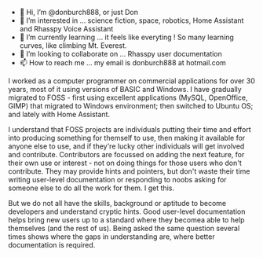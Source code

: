 - 👋 Hi, I’m @donburch888, or just Don
- 👀 I’m interested in ... science fiction, space, robotics, Home Assistant and Rhasspy Voice Assistant
- 🌱 I’m currently learning ... it feels like everyting ! So many learning curves, like climbing Mt. Everest.
- 💞️ I’m looking to collaborate on ... Rhasspy user documentation
- 📫 How to reach me ... my email is donburch888 at hotmail.com

I worked as a computer programmer on commercial applications for over 30 years, most of it using versions of BASIC and Windows. 
I have gradually migrated to FOSS - first using excellent applications (MySQL, OpenOffice, GIMP) that migrated to Windows environment; then switched to Ubuntu OS; and lately with Home Assistant. 

I understand that FOSS projects are individuals putting their time and effort into producing something for themself to use, then making it available for anyone else to use, and if they're lucky other individuals will get involved and contribute. 
Contributors are focussed on adding the next feature, for their own use or interest - not on doing things for those users who don't contribute.  They may provide hints and pointers, but don't waste their time writing user-level documentation or responding to noobs asking for someone else to do all the work for them.  I get this.

But we do not all have the skills, background or aptitude to become developers and understand cryptic hints.  Good user-level documentation helps bring new users up to a standard where they becomea able to help themselves (and the rest of us).  Being asked the same question several times shows where the gaps in understanding are, where better documentation is required. 

<!---
donburch888/donburch888 is a ✨ special ✨ repository because its `README.md` (this file) appears on your GitHub profile.
You can click the Preview link to take a look at your changes.
--->
